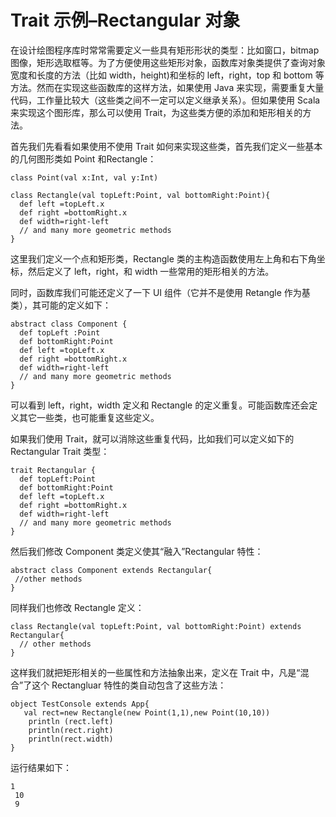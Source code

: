 # Trait 示例–Rectangular 对象 #

在设计绘图程序库时常常需要定义一些具有矩形形状的类型：比如窗口，bitmap 图像，矩形选取框等。为了方便使用这些矩形对象，函数库对象类提供了查询对象宽度和长度的方法（比如 width，height)和坐标的 left，right，top 和 bottom 等方法。然而在实现这些函数库的这样方法，如果使用 Java 来实现，需要重复大量代码，工作量比较大（这些类之间不一定可以定义继承关系）。但如果使用 Scala 来实现这个图形库，那么可以使用 Trait，为这些类方便的添加和矩形相关的方法。

首先我们先看看如果使用不使用 Trait 如何来实现这些类，首先我们定义一些基本的几何图形类如 Point  和Rectangle：

```
class Point(val x:Int, val y:Int)
```

```
class Rectangle(val topLeft:Point, val bottomRight:Point){
  def left =topLeft.x
  def right =bottomRight.x
  def width=right-left 
  // and many more geometric methods
}
```

这里我们定义一个点和矩形类，Rectangle 类的主构造函数使用左上角和右下角坐标，然后定义了  left，right，和 width 一些常用的矩形相关的方法。

同时，函数库我们可能还定义了一下 UI 组件（它并不是使用 Retangle 作为基类），其可能的定义如下：

```
abstract class Component {
  def topLeft :Point
  def bottomRight:Point
  def left =topLeft.x
  def right =bottomRight.x
  def width=right-left
  // and many more geometric methods
}
```

可以看到 left，right，width 定义和 Rectangle 的定义重复。可能函数库还会定义其它一些类，也可能重复这些定义。

如果我们使用 Trait，就可以消除这些重复代码，比如我们可以定义如下的 Rectangular Trait 类型：

```
trait Rectangular {
  def topLeft:Point
  def bottomRight:Point
  def left =topLeft.x
  def right =bottomRight.x
  def width=right-left
  // and many more geometric methods
}
```

然后我们修改 Component 类定义使其“融入”Rectangular 特性：

```
abstract class Component extends Rectangular{
 //other methods
}
```

同样我们也修改 Rectangle 定义：

```
class Rectangle(val topLeft:Point, val bottomRight:Point) extends Rectangular{
  // other methods
}
```

这样我们就把矩形相关的一些属性和方法抽象出来，定义在 Trait 中，凡是“混合”了这个 Rectangluar 特性的类自动包含了这些方法：

```
object TestConsole extends App{
   val rect=new Rectangle(new Point(1,1),new Point(10,10))
    println (rect.left)
    println(rect.right)
    println(rect.width)
}
```

运行结果如下：

```
1
 10
 9
```